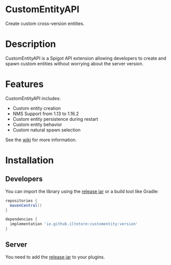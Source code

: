 # CustomEntityAPI
Create custom cross-version entities.

# Description
CustomEntityAPI is a Spigot API extension allowing developers to create and spawn custom entities without 
worrying about the server version.

# Features
CustomEntityAPI includes:
- Custom entity creation
- NMS Support from 1.13 to 1.16.2
- Custom entity persistence during restart
- Custom entity behavior
- Custom natural spawn selection

See the [wiki](https://github.com/Iltotore/CustomEntityAPI/wiki) for more information.

# Installation
## Developers
You can import the library using the [release jar](https://github.com/CustomEntityAPI/releases) or a build tool like Gradle:
```gradle
repositories {
  mavenCentral()
}

dependencies {
  implementation 'io.github.iltotore:customentity:version'
}
```

## Server
You need to add the [release jar](https://github.com/CustomEntityAPI/releases) to your plugins.
